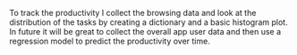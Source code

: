 To track the productivity I collect the browsing data and look at the distribution of the tasks by creating a dictionary and a basic histogram plot.
In future it will be great to collect the overall app user data and then use a regression model to predict the productivity over time.
